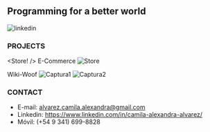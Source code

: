   ## **Programming for a better world**
![linkedin](https://user-images.githubusercontent.com/73317663/119707293-60b3c080-be31-11eb-86e5-a9f9cee79f53.jpg)


### **PROJECTS**

<Store! /> E-Commerce
![Store](https://user-images.githubusercontent.com/73317663/121214251-4d531d00-c855-11eb-813b-89a62b79d808.png)

Wiki-Woof
![Captura1](https://user-images.githubusercontent.com/73317663/121213842-fd745600-c854-11eb-9cf8-382cb69b3a6a.png)
![Captura2](https://user-images.githubusercontent.com/73317663/121213851-ffd6b000-c854-11eb-9c01-6acbe09d89c3.png)


### **CONTACT**
- E-mail: alvarez.camila.alexandra@gmail.com
- Linkedin: https://www.linkedin.com/in/camila-alexandra-alvarez/
- Móvil: (+54 9 341) 699-8828




